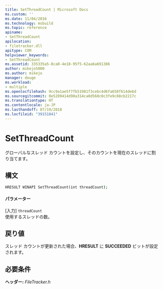 ```yaml
---
title: SetThreadCount | Microsoft Docs
ms.custom: ''
ms.date: 11/04/2016
ms.technology: msbuild
ms.topic: reference
apiname:
- SetThreadCount
apilocation:
- filetracker.dll
apitype: COM
helpviewer_keywords:
- SetThreadCount
ms.assetid: 335335a5-8ca0-4e18-95f5-62aa6a691386
author: mikejo5000
ms.author: mikejo
manager: douge
ms.workload:
- multiple
ms.openlocfilehash: 9cc9a1ae5f7fb51981f3cebc4d6fa658f614de6d
ms.sourcegitcommit: 0e5289414d90a314ca0d560c0c3fe9c88cb2217c
ms.translationtype: HT
ms.contentlocale: ja-JP
ms.lasthandoff: 07/19/2018
ms.locfileid: "39151841"
---
```

# <a name="setthreadcount"></a>SetThreadCount
グローバルなスレッド カウントを設定し、そのカウントを現在のスレッドに割り当てます。  
  
## <a name="syntax"></a>構文  
  
```cmd  
HRESULT WINAPI SetThreadCount(int threadCount);  
```  
  
#### <a name="parameters"></a>パラメーター  
 [入力] `threadCount`  
 使用するスレッドの数。  
  
## <a name="return-value"></a>戻り値  
 スレッド カウントが更新された場合、**HRESULT** に **SUCCEEDED** ビットが設定されます。  
  
## <a name="requirements"></a>必要条件  
 **ヘッダー:** *FileTracker.h*